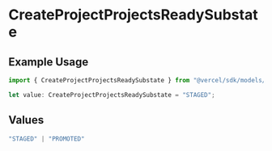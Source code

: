 # CreateProjectProjectsReadySubstate

## Example Usage

```typescript
import { CreateProjectProjectsReadySubstate } from "@vercel/sdk/models/operations";

let value: CreateProjectProjectsReadySubstate = "STAGED";
```

## Values

```typescript
"STAGED" | "PROMOTED"
```